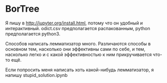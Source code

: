 # BorTree
 Я пишу в http://jupyter.org/install.html, потому что он удобный и интерактивный.
odict.csv предполагается распакованным, python предполагается python3.

 Способов написать лемматизатор много.
Различаются способы в основном тем, насколько они эффективны сами по себе, и тем, насколько легко и с какой эффективностью к ним прикручивается что-то ещё. 

 Если попросить меня написать хоть какой-нибудь лемматизатор, я напишу stupid_solution.ipynb
